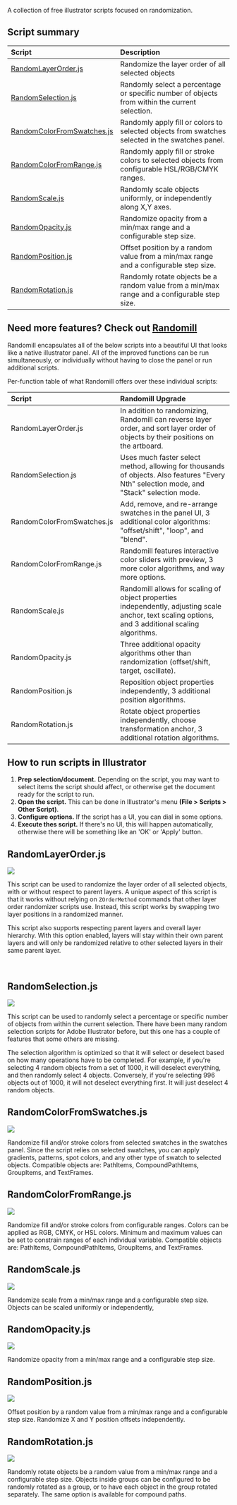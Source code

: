 A collection of free illustrator scripts focused on randomization.

## Script summary

| Script                                                   | Description                                                                                     |
| :------------------------------------------------------- | :---------------------------------------------------------------------------------------------- |
| [RandomLayerOrder.js](#randomlayerorderjs)               | Randomize the layer order of all selected objects                                               |
| [RandomSelection.js](#randomselectionjs)                 | Randomly select a percentage or specific number of objects from within the current selection.   |
| [RandomColorFromSwatches.js](#randomcolorfromswatchesjs) | Randomly apply fill or colors to selected objects from swatches selected in the swatches panel. |
| [RandomColorFromRange.js](#randomcolorfromrangejs)       | Randomly apply fill or stroke colors to selected objects from configurable HSL/RGB/CMYK ranges. |
| [RandomScale.js](#randomscalejs)                         | Randomly scale objects uniformly, or independently along X,Y axes.                              |
| [RandomOpacity.js](#randomopacityjs)                     | Randomize opacity from a min/max range and a configurable step size.                            |
| [RandomPosition.js](#randompositionjs)                   | Offset position by a random value from a min/max range and a configurable step size.            |
| [RandomRotation.js](#randomrotationjs)                   | Randomly rotate objects be a random value from a min/max range and a configurable step size.    |

## Need more features? Check out [Randomill](https://randomill.com/)

Randomill encapsulates all of the below scripts into a beautiful UI that looks like a native illustrator panel. All of the improved functions can be run simultaneously, or individually without having to close the panel or run additional scripts.

Per-function table of what Randomill offers over these individual scripts:

| Script                     | Randomill Upgrade                                                                                                                                   |
| :------------------------- | :-------------------------------------------------------------------------------------------------------------------------------------------------- |
| RandomLayerOrder.js        | In addition to randomizing, Randomill can reverse layer order, and sort layer order of objects by their positions on the artboard.                  |
| RandomSelection.js         | Uses much faster select method, allowing for thousands of objects. Also features "Every Nth" selection mode, and "Stack" selection mode.            |
| RandomColorFromSwatches.js | Add, remove, and re-arrange swatches in the panel UI, 3 additional color algorithms: "offset/shift", "loop", and "blend".                           |
| RandomColorFromRange.js    | Randomill features interactive color sliders with preview, 3 more color algorithms, and way more options.                                           |
| RandomScale.js             | Randomill allows for scaling of object properties independently, adjusting scale anchor, text scaling options, and 3 additional scaling algorithms. |
| RandomOpacity.js           | Three additional opacity algorithms other than randomization (offset/shift, target, oscillate).                                                     |
| RandomPosition.js          | Reposition object properties independently, 3 additional position algorithms.                                                                       |
| RandomRotation.js          | Rotate object properties independently, choose transformation anchor, 3 additional rotation algorithms.                                             |

## How to run scripts in Illustrator

1. **Prep selection/document.** Depending on the script, you may want to select items the script should affect, or otherwise get the document ready for the script to run.
2. **Open the script.** This can be done in Illustrator's menu **(File > Scripts > Other Script)**.
3. **Configure options.** If the script has a UI, you can dial in some options.
4. **Execute thes script.** If there's no UI, this will happen automatically, otherwise there will be something like an 'OK' or 'Apply' button.

## RandomLayerOrder.js

![](images/random-layer-order.png)

This script can be used to randomize the layer order of all selected objects, with or without respect to parent layers. A unique aspect of this script is that it works without relying on `ZOrderMethod` commands that other layer order randomizer scripts use. Instead, this script works by swapping two layer positions in a randomized manner.

This script also supports respecting parent layers and overall layer hierarchy. With this option enabled, layers will stay within their own parent layers and will only be randomized relative to other selected layers in their same parent layer.

<br>

## RandomSelection.js

![](images/random-selection.png)

This script can be used to randomly select a percentage or specific number of objects from within the current selection. There have been many random selection scripts for Adobe Illustrator before, but this one has a couple of features that some others are missing.

The selection algorithm is optimized so that it will select or deselect based on how many operations have to be completed. For example, if you're selecting 4 random objects from a set of 1000, it will deselect everything, and then randomly select 4 objects. Conversely, if you're selecting 996 objects out of 1000, it will not deselect everything first. It will just deselect 4 random objects.

## RandomColorFromSwatches.js

![](images/random-color-from-swatches.png)

Randomize fill and/or stroke colors from selected swatches in the swatches panel. Since the script relies on selected swatches, you can apply gradients, patterns, spot colors, and any other type of swatch to selected objects. Compatible objects are: PathItems, CompoundPathItems, GroupItems, and TextFrames.

## RandomColorFromRange.js

![](images/random-color-from-range.png)

Randomize fill and/or stroke colors from configurable ranges. Colors can be applied as RGB, CMYK, or HSL colors. Minimum and maximum values can be set to constrain ranges of each individual variable. Compatible objects are: PathItems, CompoundPathItems, GroupItems, and TextFrames.

## RandomScale.js

![](images/random-scale.png)

Randomize scale from a min/max range and a configurable step size. Objects can be scaled uniformly or independently,

## RandomOpacity.js

![](images/random-opacity.png)

Randomize opacity from a min/max range and a configurable step size.

## RandomPosition.js

![](images/random-position.png)

Offset position by a random value from a min/max range and a configurable step size. Randomize X and Y position offsets independently.

## RandomRotation.js

![](images/random-rotation.png)

Randomly rotate objects be a random value from a min/max range and a configurable step size. Objects inside groups can be configured to be randomly rotated as a group, or to have each object in the group rotated separately. The same option is available for compound paths.
